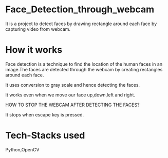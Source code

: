 # Face_Detection_through_webcam
It is a project to detect faces by drawing rectangle around each face by capturing video from webcam.



# How it works
Face detection is a technique to find the location of the human faces in an image.The faces are detected through the webcam by creating rectangles around each face.

It uses conversion to gray scale and hence detecting the faces.

It works even when we move our face up,down,left and right.


HOW TO STOP THE WEBCAM AFTER DETECTING THE FACES?

It stops when escape key is pressed.

# Tech-Stacks used

Python,OpenCV
